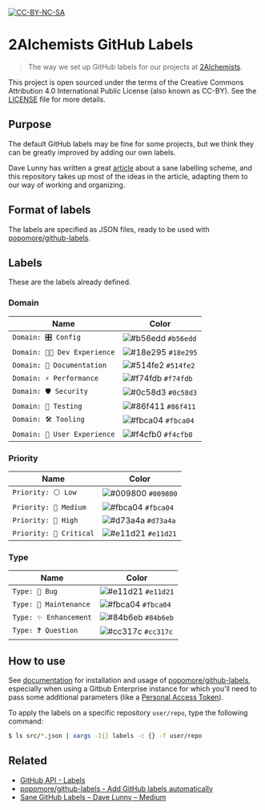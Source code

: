 [![CC-BY-NC-SA](https://mirrors.creativecommons.org/presskit/buttons/88x31/png/by.png)](LICENSE.md)

# 2Alchemists GitHub Labels

> The way we set up GitHub labels for our projects at [2Alchemists](https://2alchemists.com).

This project is open sourced under the terms of the Creative Commons Attribution 4.0 International Public License (also known as CC-BY). See the [LICENSE](LICENSE.md) file for more details.


## Purpose

The default GitHub labels may be fine for some projects, but we think they can be greatly improved by adding our own labels.

Dave Lunny has written a great [article](https://medium.com/@dave_lunny/sane-github-labels-c5d2e6004b63) about a sane labelling scheme, and this repository takes up most of the ideas in the article, adapting them to our way of working and organizing.

## Format of labels

The labels are specified as JSON files, ready to be used with [popomore/github-labels](https://github.com/popomore/github-labels).

## Labels

These are the labels already defined.

### Domain

| Name             | Color      |
|------------------|------------|
| `Domain: 🎛 Config` | ![#b56edd](https://via.placeholder.com/15/b56edd/000000?text=+) `#b56edd` |
| `Domain: 👩‍💻 Dev Experience` | ![#18e295](https://via.placeholder.com/15/18e295/000000?text=+) `#18e295` |
| `Domain: 📝 Documentation` | ![#514fe2](https://via.placeholder.com/15/514fe2/000000?text=+) `#514fe2` |
| `Domain: ⚡️ Performance` | ![#f74fdb](https://via.placeholder.com/15/f74fdb/000000?text=+) `#f74fdb` |
| `Domain: 🛡 Security` | ![#0c58d3](https://via.placeholder.com/15/0c58d3/000000?text=+) `#0c58d3` |
| `Domain: 🧪 Testing` | ![#86f411](https://via.placeholder.com/15/86f411/000000?text=+) `#86f411` |
| `Domain: 🛠 Tooling` | ![#fbca04](https://via.placeholder.com/15/fbca04/000000?text=+) `#fbca04` |
| `Domain: 🎨 User Experience` | ![#f4cfb0](https://via.placeholder.com/15/f4cfb0/000000?text=+) `#f4cfb0` |

### Priority

| Name             | Color      |
|------------------|------------|
| `Priority: ⚪️ Low` | ![#009800](https://via.placeholder.com/15/009800/000000?text=+) `#009800` |
| `Priority: 🔵 Medium` | ![#fbca04](https://via.placeholder.com/15/fbca04/000000?text=+) `#fbca04` |
| `Priority: 🔴 High` | ![#d73a4a](https://via.placeholder.com/15/d73a4a/000000?text=+) `#d73a4a` |
| `Priority: 🚨 Critical` | ![#e11d21](https://via.placeholder.com/15/e11d21/000000?text=+) `#e11d21` |

### Type

| Name             | Color      |
|------------------|------------|
| `Type: 🐛 Bug` | ![#e11d21](https://via.placeholder.com/15/e11d21/000000?text=+) `#e11d21` |
| `Type: 🔨 Maintenance` | ![#fbca04](https://via.placeholder.com/15/fbca04/000000?text=+) `#fbca04` |
| `Type: ✨ Enhancement` | ![#84b6eb](https://via.placeholder.com/15/84b6eb/000000?text=+) `#84b6eb` |
| `Type: ❓ Question` | ![#cc317c](https://via.placeholder.com/15/cc317c/000000?text=+) `#cc317c` |

## How to use

See [documentation](https://github.com/popomore/github-labels) for installation and usage of [popomore/github-labels](https://github.com/popomore/github-labels), especially when using a Gitbub Enterprise instance for which you'll need to pass some additional parameters (like a [Personal Access Token](https://github.com/settings/tokens)).

To apply the labels on a specific repository `user/repo`, type the following command:

```sh
$ ls src/*.json | xargs -I{} labels -c {} -f user/repo
```

## Related

- [GitHub API - Labels](https://developer.github.com/v3/issues/labels)
- [popomore/github-labels - Add GitHub labels automatically](https://github.com/popomore/github-labels)
- [Sane GitHub Labels – Dave Lunny – Medium](https://medium.com/@dave_lunny/sane-github-labels-c5d2e6004b63)
